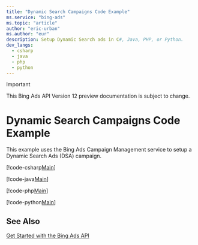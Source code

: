 ```yaml
---
title: "Dynamic Search Campaigns Code Example"
ms.service: "bing-ads"
ms.topic: "article"
author: "eric-urban"
ms.author: "eur"
description: Setup Dynamic Search ads in C#, Java, PHP, or Python.
dev_langs:
  - csharp
  - java
  - php
  - python
---
```

> [!IMPORTANT]
> This Bing Ads API Version 12 preview documentation is subject to change.
# Dynamic Search Campaigns Code Example
This example uses the Bing Ads Campaign Management service to setup a Dynamic Search Ads (DSA) campaign.

[!code-csharp[Main](../../../BingAds-dotNet-SDK/examples/BingAdsExamples/BingAdsExamplesLibrary/v11/DynamicSearchCampaigns.cs)]

[!code-java[Main](../../../BingAds-Java-SDK/examples/BingAdsDesktopApp/src/main/java/com/microsoft/bingads/examples/v11/DynamicSearchCampaigns.java)]

[!code-php[Main](../../../BingAds-PHP-SDK/samples/V11/DynamicSearchAds.php)]

[!code-python[Main](../../../BingAds-Python-SDK/examples/BingAdsPythonConsoleExamples/BingAdsPythonConsoleExamples/v11/dynamic_search_campaigns.py)]

## See Also
[Get Started with the Bing Ads API](../guides/get-started.md)  
